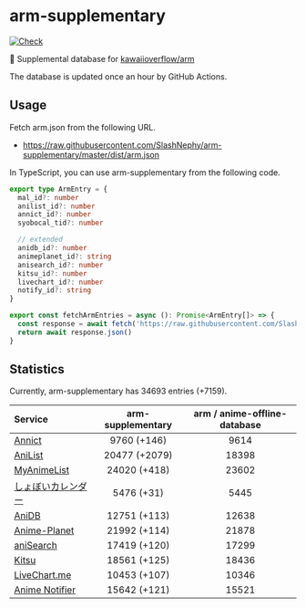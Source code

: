 # arm-supplementary

[![Check](https://github.com/SlashNephy/arm-supplementary/actions/workflows/check-node.yml/badge.svg)](https://github.com/SlashNephy/arm-supplementary/actions/workflows/check-node.yml)

💊 Supplemental database for [kawaiioverflow/arm](https://github.com/kawaiioverflow/arm)

The database is updated once an hour by GitHub Actions.

## Usage

Fetch arm.json from the following URL.

- https://raw.githubusercontent.com/SlashNephy/arm-supplementary/master/dist/arm.json

In TypeScript, you can use arm-supplementary from the following code.

```TypeScript
export type ArmEntry = {
  mal_id?: number
  anilist_id?: number
  annict_id?: number
  syobocal_tid?: number

  // extended
  anidb_id?: number
  animeplanet_id?: string
  anisearch_id?: number
  kitsu_id?: number
  livechart_id?: number
  notify_id?: string
}

export const fetchArmEntries = async (): Promise<ArmEntry[]> => {
  const response = await fetch('https://raw.githubusercontent.com/SlashNephy/arm-supplementary/master/dist/arm.json')
  return await response.json()
}
```

## Statistics

Currently, arm-supplementary has 34693 entries (+7159).

| Service                                     | arm-supplementary | arm / anime-offline-database |
| :------------------------------------------ | :---------------: | :--------------------------: |
| [Annict](https://annict.com)                |    9760 (+146)    |             9614             |
| [AniList](https://anilist.co)               |   20477 (+2079)   |            18398             |
| [MyAnimeList](https://myanimelist.net)      |   24020 (+418)    |            23602             |
| [しょぼいカレンダー](https://cal.syoboi.jp) |    5476 (+31)     |             5445             |
| [AniDB](https://anidb.net)                  |   12751 (+113)    |            12638             |
| [Anime-Planet](https://anime-planet.com)    |   21992 (+114)    |            21878             |
| [aniSearch](https://anisearch.com)          |   17419 (+120)    |            17299             |
| [Kitsu](https://kitsu.io)                   |   18561 (+125)    |            18436             |
| [LiveChart.me](https://livechart.me)        |   10453 (+107)    |            10346             |
| [Anime Notifier](https://notify.moe)        |   15642 (+121)    |            15521             |
